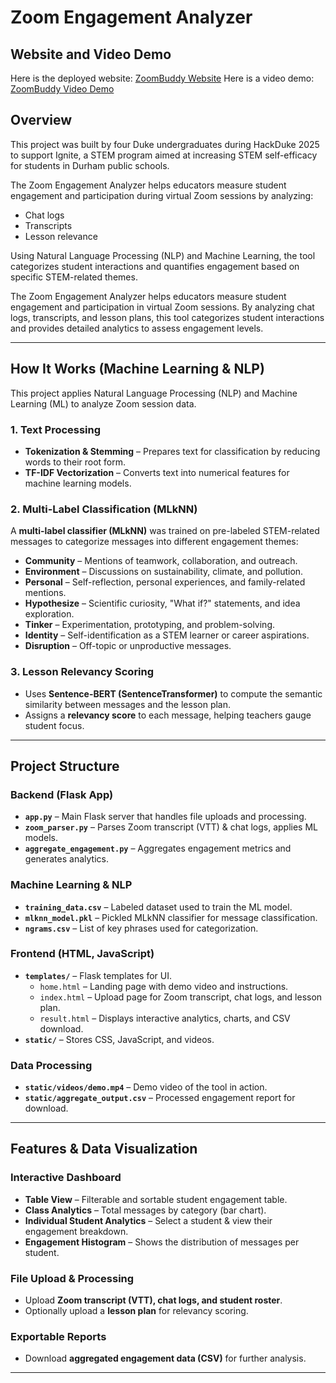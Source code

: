# Zoom Engagement Analyzer

## Website and Video Demo
Here is the deployed website: [ZoomBuddy Website](https://zoombuddy.onrender.com/)
Here is a video demo: [ZoomBuddy Video Demo](https://duke.zoom.us/rec/share/prTUr6Ky9y9n91VzPgfjXJxHSAOuLGdrcI6aTXDU-NOgmTlK2V98aph2hU35pTQR.YZhrW6sG8s9opZbO?startTime=1741806209000)

## Overview

This project was built by four Duke undergraduates during HackDuke 2025 to support Ignite, a STEM program aimed at increasing STEM self-efficacy for students in Durham public schools.  

The Zoom Engagement Analyzer helps educators measure student engagement and participation during virtual Zoom sessions by analyzing:

- Chat logs
- Transcripts
- Lesson relevance

Using Natural Language Processing (NLP) and Machine Learning, the tool categorizes student interactions and quantifies engagement based on specific STEM-related themes.

The Zoom Engagement Analyzer helps educators measure student engagement and participation in virtual Zoom sessions. By analyzing chat logs, transcripts, and lesson plans, this tool categorizes student interactions and provides detailed analytics to assess engagement levels.  

---

## How It Works (Machine Learning & NLP)

This project applies Natural Language Processing (NLP) and Machine Learning (ML) to analyze Zoom session data.

### 1. Text Processing
- **Tokenization & Stemming** – Prepares text for classification by reducing words to their root form.
- **TF-IDF Vectorization** – Converts text into numerical features for machine learning models.

### 2. Multi-Label Classification (MLkNN)
A **multi-label classifier (MLkNN)** was trained on pre-labeled STEM-related messages to categorize messages into different engagement themes:
- **Community** – Mentions of teamwork, collaboration, and outreach.
- **Environment** – Discussions on sustainability, climate, and pollution.
- **Personal** – Self-reflection, personal experiences, and family-related mentions.
- **Hypothesize** – Scientific curiosity, "What if?" statements, and idea exploration.
- **Tinker** – Experimentation, prototyping, and problem-solving.
- **Identity** – Self-identification as a STEM learner or career aspirations.
- **Disruption** – Off-topic or unproductive messages.

### 3. Lesson Relevancy Scoring
- Uses **Sentence-BERT (SentenceTransformer)** to compute the semantic similarity between messages and the lesson plan.
- Assigns a **relevancy score** to each message, helping teachers gauge student focus.

---

## Project Structure  

### Backend (Flask App)
- **`app.py`** – Main Flask server that handles file uploads and processing.
- **`zoom_parser.py`** – Parses Zoom transcript (VTT) & chat logs, applies ML models.
- **`aggregate_engagement.py`** – Aggregates engagement metrics and generates analytics.

### Machine Learning & NLP
- **`training_data.csv`** – Labeled dataset used to train the ML model.
- **`mlknn_model.pkl`** – Pickled MLkNN classifier for message classification.
- **`ngrams.csv`** – List of key phrases used for categorization.

### Frontend (HTML, JavaScript)
- **`templates/`** – Flask templates for UI.
  - `home.html` – Landing page with demo video and instructions.
  - `index.html` – Upload page for Zoom transcript, chat logs, and lesson plan.
  - `result.html` – Displays interactive analytics, charts, and CSV download.
- **`static/`** – Stores CSS, JavaScript, and videos.

### Data Processing
- **`static/videos/demo.mp4`** – Demo video of the tool in action.
- **`static/aggregate_output.csv`** – Processed engagement report for download.

---

## Features & Data Visualization

### Interactive Dashboard
- **Table View** – Filterable and sortable student engagement table.
- **Class Analytics** – Total messages by category (bar chart).
- **Individual Student Analytics** – Select a student & view their engagement breakdown.
- **Engagement Histogram** – Shows the distribution of messages per student.

### File Upload & Processing
- Upload **Zoom transcript (VTT), chat logs, and student roster**.
- Optionally upload a **lesson plan** for relevancy scoring.

### Exportable Reports
- Download **aggregated engagement data (CSV)** for further analysis.

---

